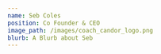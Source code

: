 ```yaml
---
name: Seb Coles
position: Co Founder & CEO
image_path: /images/coach_candor_logo.png
blurb: A Blurb about Seb
---
```

